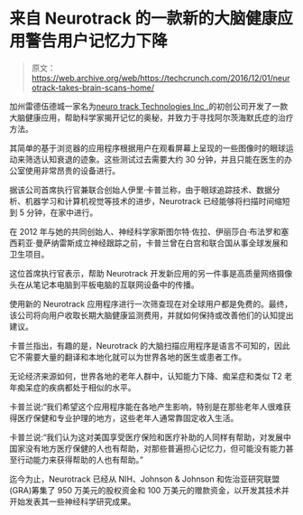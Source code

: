 # 来自 Neurotrack 的一款新的大脑健康应用警告用户记忆力下降 

> 原文：<https://web.archive.org/web/https://techcrunch.com/2016/12/01/neurotrack-takes-brain-scans-home/>

加州雷德伍德城一家名为[neuro track Technologies Inc .](https://web.archive.org/web/20221208074158/https://www.neurotrack.com/)的初创公司开发了一款大脑健康应用，帮助科学家揭开记忆的奥秘，并致力于寻找阿尔茨海默氏症的治疗方法。

其简单的基于浏览器的应用程序根据用户在观看屏幕上呈现的一些图像时的眼球运动来筛选认知衰退的迹象。这些测试过去需要大约 30 分钟，并且只能在医生的办公室使用非常昂贵的设备进行。

据该公司首席执行官兼联合创始人伊里·卡普兰称，由于眼球追踪技术、数据分析、机器学习和计算机视觉等技术的进步，Neurotrack 已经能够将扫描时间缩短到 5 分钟，在家中进行。

在 2012 年与她的共同创始人、神经科学家斯图尔特·佐拉、伊丽莎白·布法罗和塞西莉亚·曼萨纳雷斯成立神经跟踪之前，卡普兰曾在白宫和联合国从事全球发展和卫生项目。

这位首席执行官表示，帮助 Neurotrack 开发新应用的另一件事是高质量网络摄像头在从笔记本电脑到平板电脑的互联网设备中的传播。

使用新的 Neurotrack 应用程序进行一次筛查现在对全球用户都是免费的。最终，该公司将向用户收取长期大脑健康监测费用，并就如何保持或改善他们的认知提出建议。

卡普兰指出，有趣的是，Neurotrack 的大脑扫描应用程序是语言不可知的，因此它不需要大量的翻译和本地化就可以为世界各地的医生或患者工作。

无论经济来源如何，世界各地的老年人群中，认知能力下降、痴呆症和类似 T2 老年痴呆症的疾病都处于相似的水平。

卡普兰说:“我们希望这个应用程序能在各地产生影响，特别是在那些老年人很难获得医疗保健和专业护理的地方，这些老年人通常靠固定收入生活。

卡普兰说:“我们认为这对美国享受医疗保险和医疗补助的人同样有帮助，对发展中国家没有地方医疗保健的人也有帮助，对那些普遍担心记忆力，但可能没有能力甚至行动能力来获得帮助的人也有帮助。”

迄今为止，Neurotrack 已经从 NIH、Johnson & Johnson 和佐治亚研究联盟(GRA)筹集了 950 万美元的股权资金和 100 万美元的赠款资金，以开发其技术并开始发表其一些神经科学研究成果。
